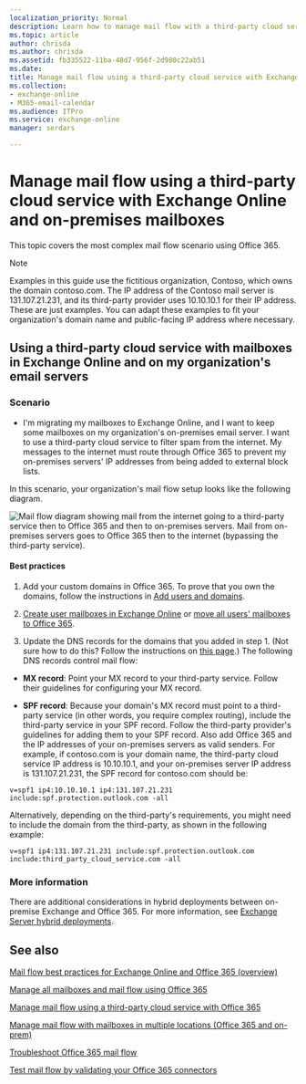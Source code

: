 ```yaml
---
localization_priority: Normal
description: Learn how to manage mail flow with a third-party cloud service in an Exchange hybrid environment (where your mailboxes are in both an on-premises organization and in Exchange Online).
ms.topic: article
author: chrisda
ms.author: chrisda
ms.assetid: fb335522-11ba-48d7-956f-2d980c22ab51
ms.date: 
title: Manage mail flow using a third-party cloud service with Exchange Online and on-premises mailboxes
ms.collection: 
- exchange-online
- M365-email-calendar
ms.audience: ITPro
ms.service: exchange-online
manager: serdars

---
```


# Manage mail flow using a third-party cloud service with Exchange Online and on-premises mailboxes

This topic covers the most complex mail flow scenario using Office 365.

> [!NOTE]
> Examples in this guide use the fictitious organization, Contoso, which owns the domain contoso.com. The IP address of the Contoso mail server is 131.107.21.231, and its third-party provider uses 10.10.10.1 for their IP address. These are just examples. You can adapt these examples to fit your organization's domain name and public-facing IP address where necessary.

## Using a third-party cloud service with mailboxes in Exchange Online and on my organization's email servers

### Scenario

- I'm migrating my mailboxes to Exchange Online, and I want to keep some mailboxes on my organization's on-premises email server. I want to use a third-party cloud service to filter spam from the internet. My messages to the internet must route through Office 365 to prevent my on-premises servers' IP addresses from being added to external block lists.

In this scenario, your organization's mail flow setup looks like the following diagram.

![Mail flow diagram showing mail from the internet going to a third-party service then to Office 365 and then to on-premises servers. Mail from on-premises servers goes to Office 365 then to the internet (bypassing the third-party service).](../media/fc2c46f3-a1e4-45b7-845b-ff6197113673.png)

#### Best practices

1. Add your custom domains in Office 365. To prove that you own the domains, follow the instructions in [Add users and domains](https://go.microsoft.com/fwlink/p/?LinkId=708999).

2. [Create user mailboxes in Exchange Online](../recipients-in-exchange-online/create-user-mailboxes.md) or [move all users' mailboxes to Office 365](https://go.microsoft.com/fwlink/p/?LinkId=524030).

3. Update the DNS records for the domains that you added in step 1. (Not sure how to do this? Follow the instructions on [this page](https://go.microsoft.com/fwlink/p/?LinkID=534835).) The following DNS records control mail flow:

  - **MX record**: Point your MX record to your third-party service. Follow their guidelines for configuring your MX record.

  - **SPF record**: Because your domain's MX record must point to a third-party service (in other words, you require complex routing), include the third-party service in your SPF record. Follow the third-party provider's guidelines for adding them to your SPF record. Also add Office 365 and the IP addresses of your on-premises servers as valid senders. For example, if contoso.com is your domain name, the third-party cloud service IP address is 10.10.10.1, and your on-premises server IP address is 131.107.21.231, the SPF record for contoso.com should be:

  ```
  v=spf1 ip4:10.10.10.1 ip4:131.107.21.231 include:spf.protection.outlook.com -all
  ```

Alternatively, depending on the third-party's requirements, you might need to include the domain from the third-party, as shown in the following example:

  ```
  v=spf1 ip4:131.107.21.231 include:spf.protection.outlook.com include:third_party_cloud_service.com -all
  ```

### More information

There are additional considerations in hybrid deployments between on-premise Exchange and Office 365. For more information, see [Exchange Server hybrid deployments](https://docs.microsoft.com/exchange/exchange-hybrid).

## See also

[Mail flow best practices for Exchange Online and Office 365 (overview)](mail-flow-best-practices.md)

[Manage all mailboxes and mail flow using Office 365](manage-mailboxes-with-office-365.md)

[Manage mail flow using a third-party cloud service with Office 365](manage-mail-flow-using-third-party-cloud.md)

[Manage mail flow with mailboxes in multiple locations (Office 365 and on-prem)](manage-mail-flow-for-multiple-locations.md)

[Troubleshoot Office 365 mail flow](troubleshoot-mail-flow.md)

[Test mail flow by validating your Office 365 connectors](test-mail-flow.md)


